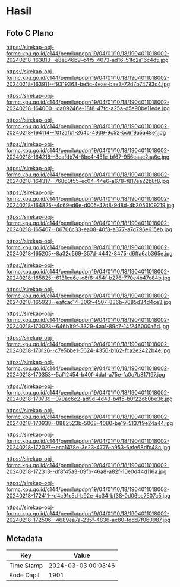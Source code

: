 # Hasil

## Foto C Plano

https://sirekap-obj-formc.kpu.go.id/c144/pemilu/pdpr/19/04/01/10/18/1904011018002-20240218-163813--e8e846b9-c4f5-4073-ad16-51fc2a16c4d5.jpg

https://sirekap-obj-formc.kpu.go.id/c144/pemilu/pdpr/19/04/01/10/18/1904011018002-20240218-163911--f9319363-be5c-4eae-bae3-72d7b74793c4.jpg

https://sirekap-obj-formc.kpu.go.id/c144/pemilu/pdpr/19/04/01/10/18/1904011018002-20240218-164000--da09246e-18f8-47fd-a25a-d5e90be11ede.jpg

https://sirekap-obj-formc.kpu.go.id/c144/pemilu/pdpr/19/04/01/10/18/1904011018002-20240218-164114--f0f2afb1-264c-4939-9c52-5c6f9a5a48ef.jpg

https://sirekap-obj-formc.kpu.go.id/c144/pemilu/pdpr/19/04/01/10/18/1904011018002-20240218-164218--3cafdb74-8bc4-451e-bf67-956caac2aa6e.jpg

https://sirekap-obj-formc.kpu.go.id/c144/pemilu/pdpr/19/04/01/10/18/1904011018002-20240218-164317--76860f55-ec04-44e6-a678-f817ea22b8f8.jpg

https://sirekap-obj-formc.kpu.go.id/c144/pemilu/pdpr/19/04/01/10/18/1904011018002-20240218-164825--4c69ed6e-d005-47d8-9d8d-4b2053f09219.jpg

https://sirekap-obj-formc.kpu.go.id/c144/pemilu/pdpr/19/04/01/10/18/1904011018002-20240218-165407--06706c33-ea08-40f8-a377-a7d796e615eb.jpg

https://sirekap-obj-formc.kpu.go.id/c144/pemilu/pdpr/19/04/01/10/18/1904011018002-20240218-165205--8a32d569-357d-4442-8475-d6ffa6ab365e.jpg

https://sirekap-obj-formc.kpu.go.id/c144/pemilu/pdpr/19/04/01/10/18/1904011018002-20240218-165825--6131cd6e-c8f6-454f-b276-770e4b47e84b.jpg

https://sirekap-obj-formc.kpu.go.id/c144/pemilu/pdpr/19/04/01/10/18/1904011018002-20240218-165923--eafcac14-306f-4507-836b-7085d34d4ce3.jpg

https://sirekap-obj-formc.kpu.go.id/c144/pemilu/pdpr/19/04/01/10/18/1904011018002-20240218-170023--646b1f9f-3329-4aa1-89c7-14f246000a6d.jpg

https://sirekap-obj-formc.kpu.go.id/c144/pemilu/pdpr/19/04/01/10/18/1904011018002-20240218-170126--c7e5bbe1-5624-4356-b162-fca2e2422b4e.jpg

https://sirekap-obj-formc.kpu.go.id/c144/pemilu/pdpr/19/04/01/10/18/1904011018002-20240218-170353--5af12454-b40f-4daf-a75e-fa0c7b817f97.jpg

https://sirekap-obj-formc.kpu.go.id/c144/pemilu/pdpr/19/04/01/10/18/1904011018002-20240218-170739--079ac6c2-ad9d-4d43-b4f5-b0f22c80be36.jpg

https://sirekap-obj-formc.kpu.go.id/c144/pemilu/pdpr/19/04/01/10/18/1904011018002-20240218-170938--0882523b-5068-4080-be19-5137f9e24a44.jpg

https://sirekap-obj-formc.kpu.go.id/c144/pemilu/pdpr/19/04/01/10/18/1904011018002-20240218-172027--eca1478e-3e23-4776-a953-6efe68dfc48c.jpg

https://sirekap-obj-formc.kpu.go.id/c144/pemilu/pdpr/19/04/01/10/18/1904011018002-20240218-172313--df8f45a3-09fb-46a8-a82f-10e0d44d116a.jpg

https://sirekap-obj-formc.kpu.go.id/c144/pemilu/pdpr/19/04/01/10/18/1904011018002-20240218-172411--d4c91c5d-b92e-4c34-bf38-0d06bc7507c5.jpg

https://sirekap-obj-formc.kpu.go.id/c144/pemilu/pdpr/19/04/01/10/18/1904011018002-20240218-172506--4689ea7a-235f-4836-ac80-fddd7f060987.jpg


## Metadata

| Key        | Value               |
| ---------- | ------------------- |
| Time Stamp | 2024-03-03 00:03:46 |
| Kode Dapil | 1901                |



